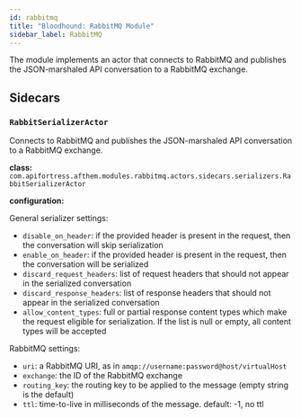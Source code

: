 ```yaml
---
id: rabbitmq
title: "Bloodhound: RabbitMQ Module"
sidebar_label: RabbitMQ
---
```


The module implements an actor that connects to RabbitMQ and publishes the JSON-marshaled API conversation to a
RabbitMQ exchange.

## Sidecars

### `RabbitSerializerActor`

Connects to RabbitMQ and publishes the JSON-marshaled API conversation to a
RabbitMQ exchange.

**class:** `com.apifortress.afthem.modules.rabbitmq.actors.sidecars.serializers.RabbitSerializerActor`

**configuration:**

General serializer settings:

* `disable_on_header`: if the provided header is present in the request, then the conversation will skip serialization
* `enable_on_header`: if the provided header is present in the request, then the conversation will be serialized
* `discard_request_headers`: list of request headers that should not appear in the serialized conversation
* `discard_response_headers`: list of response headers that should not appear in the serialized conversation
* `allow_content_types`: full or partial response content types which make the request eligible for serialization. If
the list is null or empty, all content types will be accepted

RabbitMQ settings:

* `uri`: a RabbitMQ URI, as in `amqp://username:password@host/virtualHost`
* `exchange`: the ID of the RabbitMQ exchange
* `routing_key`: the routing key to be applied to the message (empty string is the default)
* `ttl`: time-to-live in milliseconds of the message. default: -1, no ttl